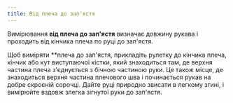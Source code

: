 ```yaml
---
title: Від плеча до зап'ястя
---
```


Вимірювання **від плеча до зап'ястя** визначає довжину рукава і проходить від кінчика плеча по руці до зап'ястя.

</strong> Щоб виміряти **плеча до зап'ястя, прикладіть рулетку до кінчика плеча, кінчик або кут виступаючої кістки, який знаходиться там, де верхня частина плеча з'єднується з бічною частиною руки. Це також місце, де знаходиться верхня частина плечового шва і починається рукав на добре скроєній сорочці. Дайте руці природно звисати в легкому згині, і вимірюйте вздовж злегка зігнутої руки до зап'ястя.</p>
